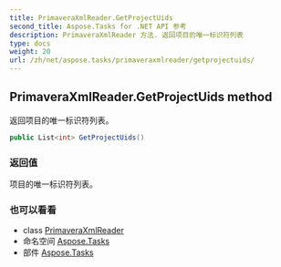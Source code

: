 ```yaml
---
title: PrimaveraXmlReader.GetProjectUids
second_title: Aspose.Tasks for .NET API 参考
description: PrimaveraXmlReader 方法. 返回项目的唯一标识符列表
type: docs
weight: 20
url: /zh/net/aspose.tasks/primaveraxmlreader/getprojectuids/
---
```

## PrimaveraXmlReader.GetProjectUids method

返回项目的唯一标识符列表。

```csharp
public List<int> GetProjectUids()
```

### 返回值

项目的唯一标识符列表。

### 也可以看看

* class [PrimaveraXmlReader](../)
* 命名空间 [Aspose.Tasks](../../primaveraxmlreader/)
* 部件 [Aspose.Tasks](../../../)


